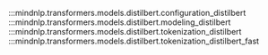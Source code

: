 :::mindnlp.transformers.models.distilbert.configuration_distilbert
:::mindnlp.transformers.models.distilbert.modeling_distilbert
:::mindnlp.transformers.models.distilbert.tokenization_distilbert
:::mindnlp.transformers.models.distilbert.tokenization_distilbert_fast